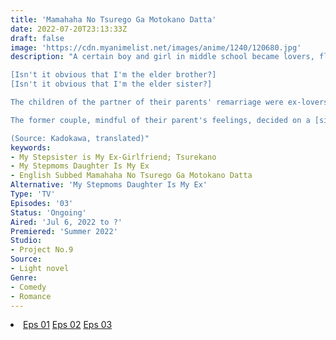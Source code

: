 ```yaml
---
title: 'Mamahaha No Tsurego Ga Motokano Datta'
date: 2022-07-20T23:13:33Z
draft: false
image: 'https://cdn.myanimelist.net/images/anime/1240/120680.jpg'
description: "A certain boy and girl in middle school became lovers, flirted with each other, disagreed on trivial things, became more frequently irritated with each other rather than excited... and ended up breaking up at graduation. And so the two of them, Mizuto Irido and Yume Ayai, wound up meeting each other in the most unexpected fashion.

[Isn't it obvious that I'm the elder brother?]
[Isn't it obvious that I'm the elder sister?]

The children of the partner of their parents' remarriage were ex-lovers?!

The former couple, mindful of their parent's feelings, decided on a [sibling rule] where the one who becomes conscious of the other as the opposite sex loses, but... When they encounter each other in the bathroom, commute to and from school together... along with the memories of the past and living under the same roof, just how do they disregard each other?!

(Source: Kadokawa, translated)"
keywords:
- My Stepsister is My Ex-Girlfriend; Tsurekano
- My Stepmoms Daughter Is My Ex
- English Subbed Mamahaha No Tsurego Ga Motokano Datta
Alternative: 'My Stepmoms Daughter Is My Ex'
Type: 'TV'
Episodes: '03'
Status: 'Ongoing'
Aired: 'Jul 6, 2022 to ?'
Premiered: 'Summer 2022'
Studio:
- Project No.9
Source:
- Light novel
Genre:
- Comedy
- Romance
---
```


<div class="bc-1 d-g p-5">
<li class="d-g gg-5 gtc-e">
  <a id="allvideo" href="#" data-video="//embed.hugonime.repl.co/videokf.php?id=MamahahaNoTsurego/Mamahaha No Tsurego Ga Motokano Datta - 01" rel=nofollow">Eps 01</a>
  <a id="allvideo" href="#" data-video="//embed.hugonime.repl.co/videokf.php?id=MamahahaNoTsurego/Mamahaha No Tsurego Ga Motokano Datta - 02" rel=nofollow">Eps 02</a>
  <a id="allvideo" href="#" data-video="//embed.hugonime.repl.co/videokf.php?id=MamahahaNoTsurego/Mamahaha No Tsurego Ga Motokano Datta - 03" rel=nofollow">Eps 03</a>
</li>
</div>
